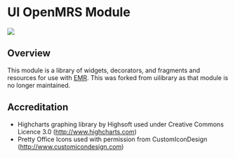 UI OpenMRS Module
======================
<a href="http://ci.kenyaemr.org/viewType.html?buildTypeId=bt2"><img src="http://ci.kenyaemr.org/app/rest/builds/buildType:kenyaui_mvn/statusIcon"/></a>

Overview
--------
This module is a library of widgets, decorators, and fragments and resources for use with [EMR](https://github.com/hispindia/his-tb-emr).
This was forked from uilibrary as that module is no longer maintained.

Accreditation
-------------
* Highcharts graphing library by Highsoft used under Creative Commons Licence 3.0 (http://www.highcharts.com)
* Pretty Office Icons used with permission from CustomIconDesign (http://www.customicondesign.com)
